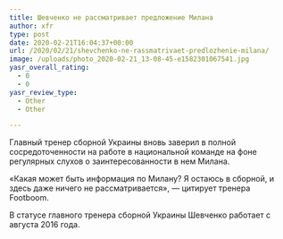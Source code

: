 ```yaml
---
title: Шевченко не рассматривает предложение Милана
author: xfr
type: post
date: 2020-02-21T16:04:37+00:00
url: /2020/02/21/shevchenko-ne-rassmatrivaet-predlozhenie-milana/
image: /uploads/photo_2020-02-21_13-08-45-e1582301067541.jpg
yasr_overall_rating:
  - 0
  - 0
yasr_review_type:
  - Other
  - Other

---
```

Главный тренер сборной Украины вновь заверил в полной сосредоточенности на работе в национальной команде на фоне регулярных слухов о заинтересованности в нем Милана.

«Какая может быть информация по Милану? Я остаюсь в сборной, и здесь даже ничего не рассматривается», &#8212; цитирует тренера Footboom.

В статусе главного тренера сборной Украины Шевченко работает с августа 2016 года.